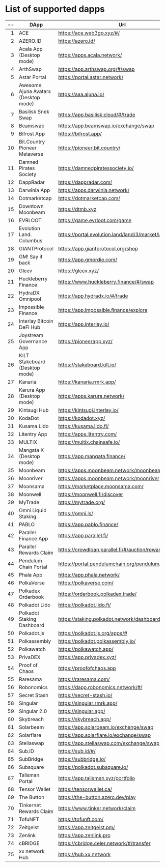 
# List of supported dapps
| --  |                 DApp                 |                         Url                          |             Tags              |
| --: | ------------------------------------ | ---------------------------------------------------- | ----------------------------- |
|   1 | ACE                                  | https://ace.web3go.xyz/#/                            | utilities                     |
|   2 | AZERO.ID                             | https://azero.id/                                    | utilities                     |
|   3 | Acala App (Desktop mode)             | https://apps.acala.network/                          | bridge,dex,staking            |
|   4 | ArthSwap                             | https://app.arthswap.org/#/swap                      | dex,staking,evm               |
|   5 | Astar Portal                         | https://portal.astar.network/                        | bridge,staking,evm            |
|   6 | Awesome Ajuna Avatars (Desktop mode) | https://aaa.ajuna.io/                                | nft,gaming                    |
|   7 | Basilisk Snek Swap                   | https://app.basilisk.cloud/#/trade                   | bridge,dex                    |
|   8 | Beamswap                             | https://app.beamswap.io/exchange/swap                | bridge,dex,staking,evm        |
|   9 | Bifrost App                          | https://bifrost.app/                                 | bridge,crowdloans,dex,staking |
|  10 | Bit.Country Pioneer Metaverse        | https://pioneer.bit.country/                         | nft,staking,gaming            |
|  11 | Damned Pirates Society               | https://damnedpiratessociety.io/                     | nft,evm,gaming                |
|  12 | DappRadar                            | https://dappradar.com/                               | social                        |
|  13 | Darwinia App                         | https://apps.darwinia.network/                       | staking                       |
|  14 | Dotmarketcap                         | https://dotmarketcap.com/                            | social                        |
|  15 | Downtown Moonbeam                    | https://dtmb.xyz                                     | evm,social                    |
|  16 | EVRLOOT                              | https://game.evrloot.com/game                        | nft,gaming                    |
|  17 | Evolution Land. Columbus             | https://portal.evolution.land/land/3/market/land     | nft,evm,gaming                |
|  18 | GIANTProtocol                        | https://app.giantprotocol.org/shop                   | utilities                     |
|  19 | GM! Say it back                      | https://app.gmordie.com/                             | social                        |
|  20 | Gleev                                | https://gleev.xyz/                                   | social                        |
|  21 | Huckleberry Finance                  | https://www.huckleberry.finance/#/swap               | bridge,dex,staking,evm        |
|  22 | HydraDX Omnipool                     | https://app.hydradx.io/#/trade                       | bridge,dex                    |
|  23 | Impossible Finance                   | https://app.impossible.finance/explore               | dex,evm                       |
|  24 | Interlay Bitcoin DeFi Hub            | https://app.interlay.io/                             | bridge,staking,dex            |
|  25 | Joystream Governance App             | https://pioneerapp.xyz/                              | governance                    |
|  26 | KILT Stakeboard (Desktop mode)       | https://stakeboard.kilt.io/                          | staking                       |
|  27 | Kanaria                              | https://kanaria.rmrk.app/                            | nft                           |
|  28 | Karura App (Desktop mode)            | https://apps.karura.network/                         | bridge,dex,staking            |
|  29 | Kintsugi Hub                         | https://kintsugi.interlay.io/                        | bridge,staking,crowdloans     |
|  30 | KodaDot                              | https://kodadot.xyz/                                 | nft                           |
|  31 | Kusama Lido                          | https://kusama.lido.fi/                              | staking,evm                   |
|  32 | Litentry App                         | https://apps.litentry.com/                           | bridge,evm                    |
|  33 | MULTIX                               | https://multix.chainsafe.io/                         | utilities                     |
|  34 | Mangata X (Desktop mode)             | https://app.mangata.finance/                         | bridge                        |
|  35 | Moonbeam                             | https://apps.moonbeam.network/moonbeam               | bridge,staking,crowdloans,evm |
|  36 | Moonriver                            | https://apps.moonbeam.network/moonriver              | bridge,staking,crowdloans,evm |
|  37 | Moonsama                             | https://marketplace.moonsama.com/                    | nft,evm                       |
|  38 | Moonwell                             | https://moonwell.fi/discover                         | bridge,staking,evm            |
|  39 | MyTrade                              | https://mytrade.org/                                 | dex,staking,evm               |
|  40 | Omni Liquid Staking                  | https://omni.ls/                                     | bridge,staking                |
|  41 | PABLO                                | https://app.pablo.finance/                           | dex                           |
|  42 | Parallel Finance App                 | https://app.parallel.fi/                             | bridge,dex                    |
|  43 | Parallel Rewards Claim               | https://crowdloan.parallel.fi/#/auction/rewards/     | crowdloans                    |
|  44 | Pendulum Chain Portal                | https://portal.pendulumchain.org/pendulum/dashboard  | utilities,staking             |
|  45 | Phala App                            | https://app.phala.network/                           | staking                       |
|  46 | PolkaVerse                           | https://polkaverse.com/                              | social                        |
|  47 | Polkadex Orderbook                   | https://orderbook.polkadex.trade/                    | dex,utilities                 |
|  48 | Polkadot Lido                        | https://polkadot.lido.fi/                            | staking,evm                   |
|  49 | Polkadot Staking Dashboard           | https://staking.polkadot.network/dashboard#/overview | staking,utilities             |
|  50 | Polkadot.js                          | https://polkadot.js.org/apps/#                       | utilities                     |
|  51 | Polkassembly                         | https://polkadot.polkassembly.io/                    | governance                    |
|  52 | Polkawatch                           | https://polkawatch.app/                              | staking                       |
|  53 | PrivaDEX                             | https://app.privadex.xyz/                            | dex                           |
|  54 | Proof of Chaos                       | https://proofofchaos.app                             | nft,governance                |
|  55 | Raresama                             | https://raresama.com/                                | nft                           |
|  56 | Robonomics                           | https://dapp.robonomics.network/#/                   | utilities                     |
|  57 | Secret Stash                         | https://secret-stash.io/                             | nft,utilities                 |
|  58 | Singular                             | https://singular.rmrk.app/                           | nft                           |
|  59 | Singular 2.0                         | https://singular.app/                                | nft                           |
|  60 | Skybreach                            | https://skybreach.app/                               | nft,evm,gaming                |
|  61 | Solarbeam                            | https://app.solarbeam.io/exchange/swap               | bridge,dex,staking,evm        |
|  62 | Solarflare                           | https://app.solarflare.io/exchange/swap              | bridge,dex,staking,evm        |
|  63 | Stellaswap                           | https://app.stellaswap.com/exchange/swap             | bridge,dex,staking,evm        |
|  64 | Sub.ID                               | https://sub.id/#/                                    | utilities                     |
|  65 | SubBridge                            | https://subbridge.io/                                | bridge,evm                    |
|  66 | Subsquare                            | https://polkadot.subsquare.io/                       | governance                    |
|  67 | Talisman Portal                      | https://app.talisman.xyz/portfolio                   | crowdloans,nft                |
|  68 | Tensor Wallet                        | https://tensorwallet.ca/                             | utilities,staking             |
|  69 | The Button                           | https://the-button.azero.dev/play                    | gaming                        |
|  70 | Tinkernet Rewards Claim              | https://www.tinker.network/claim                     | crowdloans                    |
|  71 | TofuNFT                              | https://tofunft.com/                                 | nft,evm                       |
|  72 | Zeitgeist                            | https://app.zeitgeist.pm/                            | utilities                     |
|  73 | Zenlink                              | https://app.zenlink.pro                              | dex,staking                   |
|  74 | cBRIDGE                              | https://cbridge.celer.network/#/transfer             | dex,evm,nft                   |
|  75 | xx network Hub                       | https://hub.xx.network                               | social,staking,utilities      |
